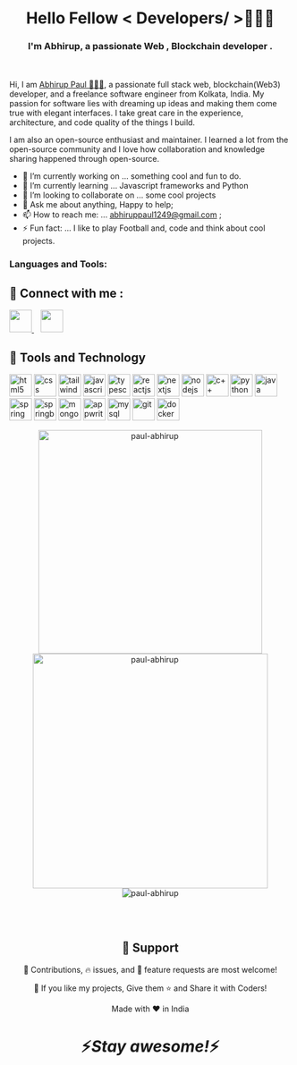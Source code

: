 <!-- ###<h1>🙎 Hi there, I am [Abhirup Paul](https://paul-abhirup.github.io/PortfolioWebsite/) 👋 | 💻 Developer | 🛸 India  </h1>  -->
<h1 align="center">Hello Fellow < Developers/ >👋👋👋</h1>
<h3 align="center"> I'm Abhirup, a passionate Web , Blockchain developer . </h3>

<!--
<h4 align="left">Connect with me:</h4>
<p align="left">
<a href="https://www.instagram.com/abhirup._cr7">
  <img align="left" alt="Abhirup's Instagram" width="22px" src="https://raw.githubusercontent.com/hussainweb/hussainweb/main/icons/instagram.png" />
</a>
<a href="https://discordapp.com/users/Abhirup#1045">
  <img align="left" alt="Abhirup's Discord" width="22px" src="https://raw.githubusercontent.com/peterthehan/peterthehan/master/assets/discord.svg" />
</a>
<a href="https://twitter.com/Abhirup_Eth">
  <img align="left" alt="Abhirup Naidu | Twitter" width="22px" src="https://raw.githubusercontent.com/peterthehan/peterthehan/master/assets/twitter.svg" />
</a>
<a href="/">
  <img align="left" alt="Abhirup's LinkedIN" width="22px" src="https://raw.githubusercontent.com/peterthehan/peterthehan/master/assets/linkedin.svg" />
</a>
</p>
-->

<!-- 

![visitors](https://visitor-badge.glitch.me/badge?page_id=paul-abhirup.paul-abhirup) -->
<br>
<br />
Hi, I am <a href="https://paul-abhirup.github.io/PortfolioWebsite/">Abhirup Paul 👋👋👋</a>, a passionate full stack web, blockchain(Web3) developer, and a freelance software engineer from Kolkata, India. My passion for software lies with dreaming up ideas and making them come true with elegant interfaces. I take great care in the experience, architecture, and code quality of the things I build.

I am also an open-source enthusiast and maintainer. I learned a lot from the open-source community and I love how collaboration and knowledge sharing happened through open-source.

- 🔭 I’m currently working on ...   something cool and fun to do.
- 🌱 I’m currently learning ...   Javascript frameworks and Python
- 👯 I’m looking to collaborate on ... some cool projects
- 💬 Ask me about anything, Happy to help;
- 📫 How to reach me: ... abhiruppaul1249@gmail.com ;
- ⚡ Fun fact: ... I like to play Football and, code and think about cool projects.



<h3 align="left">Languages and Tools:</h3>

<h2>💬 Connect with me : </h2> 
    <a href="https://www.linkedin.com/in/abhirup-paul-758b75245/">
        <img height="40" width="40" src="https://cdn-icons-png.flaticon.com/512/174/174857.png"/>
    </a>&nbsp;&nbsp;
<a href="https://www.instagram.com//"><img height="40" width="40" src="https://cdn-icons-png.flaticon.com/512/2111/2111463.png"></a>
<h2>🧩 Tools and Technology</h2>
<p align="left">
  <img src="https://www.vectorlogo.zone/logos/w3_html5/w3_html5-icon.svg" alt="html5" width="40" height="40" title="HTML5"/>
  <img src="https://www.vectorlogo.zone/logos/w3_css/w3_css-icon.svg" alt="css" width="40" height="40" title="CSS3"/>
  <img src="https://www.vectorlogo.zone/logos/tailwindcss/tailwindcss-icon.svg" alt="tailwind css" width="40" height="40" title="Tailwind CSS"/>
  <img src="https://upload.vectorlogo.zone/logos/javascript/images/239ec8a4-163e-4792-83b6-3f6d96911757.svg" alt="javascript" width="40" height="40" title="Javascript"/>
  <img src="https://www.vectorlogo.zone/logos/typescriptlang/typescriptlang-icon.svg" alt="typescript" width="40" height="40" title="Typescript"/>
  <img src="https://www.vectorlogo.zone/logos/reactjs/reactjs-icon.svg" alt="reactjs" width="40" title="ReactJS"/>
  <img src="https://upload.vectorlogo.zone/logos/nextjs/images/60eff509-53dd-4280-92e7-7318fa02e934.svg" alt="nextjs" width="40" height="40" title="NextJS"/>
  <img src="https://www.vectorlogo.zone/logos/nodejs/nodejs-icon.svg" alt="nodejs" width="40" height="40" title="NodeJS"/>
  <img src="https://github.com/abrahamcalf/programming-languages-logos/blob/master/src/cpp/cpp.svg" alt="c++" width="40" height="40" title="C++"/>
  <img src="https://www.vectorlogo.zone/logos/python/python-icon.svg" alt="python" width="40" height="40" title="Python"/>
  <img src="https://www.vectorlogo.zone/logos/java/java-icon.svg" alt="java" width="40" height="40" title="Java"/>
<img src="https://www.vectorlogo.zone/logos/springio/springio-icon.svg" alt="spring" width="40" height="40" title="Spring"/> 
<img src="https://github.com/simple-icons/simple-icons/blob/master/icons/springboot.svg" alt="springboot" width="40" height="40" title="Spring Boot"/>
  <img src="https://www.vectorlogo.zone/logos/mongodb/mongodb-icon.svg" alt="mongodb" width="40" height="40" title="MongoDB"/>
  <img src="https://www.vectorlogo.zone/logos/appwriteio/appwriteio-icon.svg" alt="appwrite" width="40" height="40" title="Appwrite"/>
  <img src="https://www.vectorlogo.zone/logos/mysql/mysql-icon.svg" alt="mysql" width="40" height="40" title="MySQL"/>  
  <img src="https://www.vectorlogo.zone/logos/git-scm/git-scm-icon.svg" alt="git" width="40" height="40" title="Git"/>
 <img src="https://www.vectorlogo.zone/logos/docker/docker-tile.svg" alt="docker" width="40" height="40" title="Docker"/>
<br>


<!--
<a href="https://github.com/paul-abhirup/github-readme-stats"><img align="center" src="https://github-readme-stats.vercel.app/api?username=paul-abhirup&show_icons=true&include_all_commits=true&theme=buefy&hide_border=true" alt="Abhirup's github stats" /></a> | <a href="https://github.com/paul-abhirup/github-readme-stats"><img align="center" src="https://github-readme-stats.vercel.app/api/top-langs/?username=paul-abhirup&layout=compact&theme=buefy&hide_border=true" /></a> 

| ------------- | ------------- |
-->
<p align="center">
  <img width="400em" src="https://github-readme-stats.vercel.app/api?username=paul-abhirup&show_icons=true&locale=en&theme=radical"                alt="paul-abhirup"/>
  <img width="420em" src="https://github-readme-streak-stats.herokuapp.com/?user=paul-abhirup&theme=radical" alt="paul-abhirup" />
  <img align="center" src="https://github-readme-stats.vercel.app/api/top-langs/?username=paul-abhirup&layout=compact&theme=radical"  alt="paul-abhirup" />
</p>

<br />
   
<br />

<h2 align="center">🤝 Support</h2>

<p align="center">🎀 Contributions, 🔥 issues, and 🥮 feature requests are most welcome!</p>

<p align="center">💙 If you like my projects, Give them ⭐ and Share it with Coders!</p>
</p>
<p align="center">Made with ❤️ in India</p>

<h1 align='center'>⚡️<i>Stay awesome!</i>⚡️</h1>

